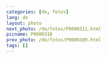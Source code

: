```yaml
---
categories: [de, fotos]
lang: de
layout: photo
next_photo: /de/fotos/P0000311.html
picname: P0000310
prev_photo: /de/fotos/P0000389.html
tags: []
---
```

